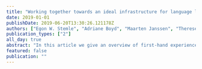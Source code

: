 ```yaml
---
title: "Working together towards an ideal infrastructure for language learner corpora"
date: 2019-01-01
publishDate: 2019-06-20T13:30:26.121178Z
authors: ["Egon W. Stemle", "Adriane Boyd", "Maarten Janssen", "Therese Lindström Tiedemann", "Nives Mikelić Preradović", "Alexandr Rosen", "Dan Rosén", "Elena Volodina"]
publication_types: ["2"]
all_day: true
abstract: "In this article we give an overview of first-hand experiences and starting points for best practices from projects in seven European countries dedicated to learner corpus research and the creation of language learner corpora. The corpora and tools involved in LCR are becoming more and more important, and the careful preparation and easy retrieval, and reusability of corpora and tools has likewise become more important. But with a lack of agreed solutions for many aspects of LCR, interoperability between learner corpora or exchanging data from different learner corpus projects is still challenging. We will illustrate how concepts like metadata, anonymization, error taxonomies and linguistic annotations, as well as tools, toolchains or data formats can individually pose challenges and how they might be solved."
featured: false
publication: ""
---
```



